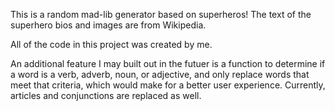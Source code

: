 This is a random mad-lib generator based on superheros!  The text of the superhero bios and images are from Wikipedia.  

All of the code in this project was created by me.

An additional feature I may built out in the futuer is a function to determine if a word is a verb, adverb, noun, or adjective, and only replace words that meet that criteria, which would make for a better user experience.  Currently, articles and conjunctions are replaced as well.

